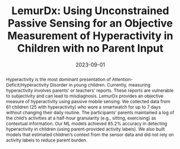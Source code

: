 ---
abstract: "Hyperactivity is the most dominant presentation of Attention-Deficit/Hyperactivity\
  \ Disorder in young children. Currently, measuring hyperactivity involves parents\u2019\
  \ or teachers\u2019 reports. These reports are vulnerable to subjectivity and can\
  \ lead to misdiagnosis. LemurDx provides an objective measure of hyperactivity using\
  \ passive mobile sensing. We collected data from 61 children (25 with hyperactivity)\
  \ who wore a smartwatch for up to 7 days without changing their daily routine. The\
  \ participants\u2019 parents maintained a log of the child\u2019s activities at\
  \ a half-hour granularity (e.g., sitting, exercising) as contextual information.\
  \ Our ML models achieved 85.2% accuracy in detecting hyperactivity in children (using\
  \ parent-provided activity labels). We also built models that estimated children\u2019\
  s context from the sensor data and did not rely on activity labels to reduce parent\
  \ burden."
authors:
- arakawa
- ahuja
- Kristie Mak
- Gwendolyn Thompson
- Sam Shaaban
- Oliver Lindhiem
- goel
bibtex: '@inproceedings{Arakawa2023,

  title={LemurDx: Using Unconstrained Passive Sensing for an Objective Measurement
  of Hyperactivity in Children with no Parent Input},

  author={Riku Arakawa, Karan Ahuja, Kristie Mak, Gwendolyn Thompson, Sam Shaaban,
  Oliver Lindhiem, Mayank Goel},

  booktitle={Proceedings of the ACM on Interactive, Mobile, Wearable, and Ubiquitous
  Technologies (IMWUT)},

  year={2023}

  }'
blurb: Using Unconstrained Passive Sensing for an Objective Measurement of Hyperactivity
  in Children
category: health
citation: 'Riku Arakawa,Karan Ahuja,Kristie Mak,Gwendolyn Thompson,Sam Shaaban,Oliver
  Lindhiem,Mayank Goel,. 2023. LemurDx: Using Unconstrained Passive Sensing for an
  Objective Measurement of Hyperactivity in Children with no Parent Input. Proceedings
  of the ACM on Interactive, Mobile, Wearable, and Ubiquitous Technologies (IMWUT).'
conference: Proceedings of the ACM on Interactive, Mobile, Wearable, and Ubiquitous
  Technologies (IMWUT)
date: '2023-09-01'
image: /images/pubs/lemurdx_imwut.png
name: LemurDx
onhomepage: false
pdf: /pdfs/lemurdx_imwut.pdf
thumbnail: /images/pubs/lemurdx_imwut.png
title: 'LemurDx: Using Unconstrained Passive Sensing for an Objective Measurement
  of Hyperactivity in Children with no Parent Input'
year: '2023'
---